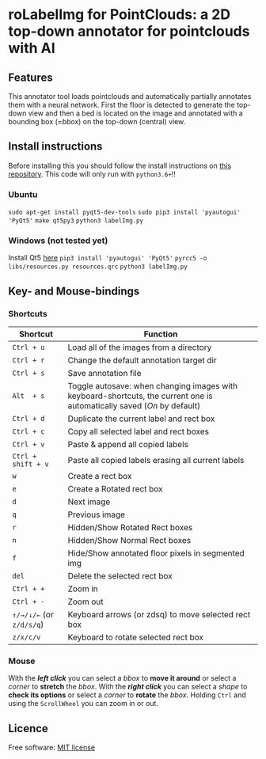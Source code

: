 # roLabelImg for PointClouds: a 2D top-down annotator for pointclouds with AI

## Features
This annotator tool loads pointclouds and automatically partially annotates them with a neural network. First the floor is detected to generate the top-down view and then a bed is located on the image and annotated with a bounding box (=*bbox*) on the top-down (central) view.

## Install instructions
Before installing this you should follow the install instructions on [this repository](https://github.com/vanderschuea/KapNet). This code will only run with `python3.6+`!!

### Ubuntu
`sudo apt-get install pyqt5-dev-tools`
`sudo pip3 install 'pyautogui' 'PyQt5'`
`make qt5py3`
`python3 labelImg.py`

### Windows (not tested yet)
Install Qt5 [here](https://www.riverbankcomputing.com/software/pyqt/download5)
`pip3 install 'pyautogui' 'PyQt5'`
`pyrcc5 -o libs/resources.py resources.qrc`
`python3 labelImg.py`

## Key- and Mouse-bindings
### Shortcuts
| Shortcut | Function |
|---|---|
|`Ctrl + u`   | Load all of the images from a directory    |
|`Ctrl + r`   | Change the default annotation target dir   |
|`Ctrl + s`   | Save annotation file  |
|`Alt  + s`   | Toggle autosave: when changing images with keyboard-shortcuts, the current one is automatically saved (*On* by default) |
|`Ctrl + d`   | Duplicate the current label and rect box   |
|`Ctrl + c`   | Copy all selected label and rect boxes     |
|`Ctrl + v`   | Paste & append all copied labels           |
|`Ctrl + shift + v`   | Paste all copied labels erasing all current labels |
|`w`          | Create a rect box                          |
|`e`          | Create a Rotated rect box                  |
|`d`          | Next image                                 |
|`q`          | Previous image                             |
|`r`          | Hidden/Show Rotated Rect boxes             |
|`n`          | Hidden/Show Normal Rect boxes              |
|`f`          | Hide/Show annotated floor pixels in segmented img |
|`del`        | Delete the selected rect box               |
|`Ctrl + +`    | Zoom in                                    |
|`Ctrl + -`    | Zoom out                                   |
|`↑/→/↓/←` (or `z/d/s/q`)| Keyboard arrows (or zdsq) to move selected rect box  |
|`z/x/c/v`     | Keyboard to rotate selected rect box       |

### Mouse
With the ***left click*** you can select a *bbox* to **move it around** or select a *corner* to **stretch** the *bbox*.
With the ***right click*** you can select a *shape* to **check its options** or select a *corner* to **rotate** the *bbox*.
Holding `Ctrl` and using the `ScrollWheel` you can zoom in or out.

## Licence
Free software: [MIT license](https://github.com/vanderschuea/roLabelImg/blob/master/LICENSE)

